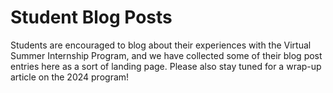 # Student Blog Posts

Students are encouraged to blog about their experiences with the Virtual Summer Internship Program, and we have collected some of their blog post entries here as a sort of landing page. Please also stay tuned for a wrap-up article on the 2024 program!

